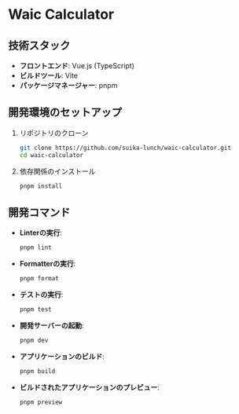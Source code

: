 # Waic Calculator

## 技術スタック

- **フロントエンド**: Vue.js (TypeScript)
- **ビルドツール**: Vite
- **パッケージマネージャー**: pnpm

## 開発環境のセットアップ

1.  リポジトリのクローン
    ```bash
    git clone https://github.com/suika-lunch/waic-calculator.git
    cd waic-calculator
    ```
2.  依存関係のインストール
    ```bash
    pnpm install
    ```

## 開発コマンド

- **Linterの実行**:
  ```bash
  pnpm lint
  ```
- **Formatterの実行**:
  ```bash
  pnpm format
  ```
- **テストの実行**:
  ```bash
  pnpm test
  ```
- **開発サーバーの起動**:
  ```bash
  pnpm dev
  ```
- **アプリケーションのビルド**:
  ```bash
  pnpm build
  ```
- **ビルドされたアプリケーションのプレビュー**:
  ```bash
  pnpm preview
  ```
